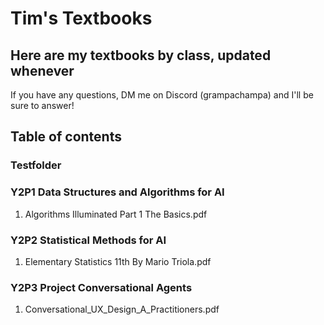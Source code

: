 # Tim's Textbooks
## Here are my textbooks by class, updated whenever
If you have any questions, DM me on Discord (grampachampa) and I'll be sure to answer!
## Table of contents
### Testfolder
### Y2P1 Data Structures and Algorithms for AI
1) Algorithms Illuminated Part 1 The Basics.pdf
### Y2P2 Statistical Methods for AI
1) Elementary Statistics 11th By Mario Triola.pdf
### Y2P3 Project Conversational Agents
1) Conversational_UX_Design_A_Practitioners.pdf
